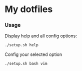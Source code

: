 # My dotfiles 

### Usage

Display help and all config options:

```
./setup.sh help
```

Config your selected option

```
./setup.sh bash vim
```
